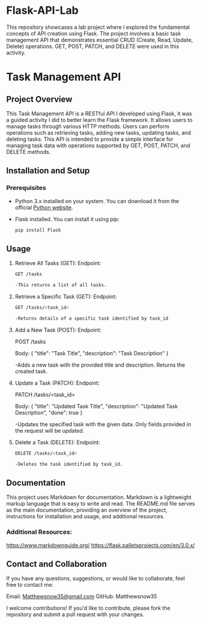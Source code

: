 # Flask-API-Lab
This repository showcases a lab project where I explored the fundamental concepts of API creation using Flask. The project involves a basic task management API that demonstrates essential CRUD (Create, Read, Update, Delete) operations. GET, POST, PATCH, and DELETE were used in this activity.

# Task Management API

## Project Overview

This Task Management API is a RESTful API I developed using Flask, it was a guided activity I did to better learn the Flask framework. It allows users to manage tasks through various HTTP methods. Users can perform operations such as retrieving tasks, adding new tasks, updating tasks, and deleting tasks. This API is intended to provide a simple interface for managing task data with operations supported by GET, POST, PATCH, and DELETE methods.

## Installation and Setup

### Prerequisites

- Python 3.x installed on your system. You can download it from the official [Python website](https://www.python.org/downloads/).
- Flask installed. You can install it using pip:

  ```bash
  pip install Flask


## Usage

1. Retrieve All Tasks (GET):
   Endpoint:
   ```bash
   GET /tasks
   
   -This returns a list of all tasks.


2. Retrieve a Specific Task (GET):
   Endpoint:
   ```bash
   GET /tasks/<task_id>
   
   -Returns details of a specific task identified by task_id


3. Add a New Task (POST):
   Endpoint:
   
   POST /tasks

   Body:
   {
  "title": "Task Title",
  "description": "Task Description"
   }

   -Adds a new task with the provided title and description. Returns the created task.


4. Update a Task (PATCH):
   Endpoint:
   
   PATCH /tasks/<task_id>
   
   Body:
   {
  "title": "Updated Task Title",
  "description": "Updated Task Description",
  "done": true
   }

   -Updates the specified task with the given data. Only fields provided in the request will be updated.


5. Delete a Task (DELETE):
   Endpoint:
   ```bash
   DELETE /tasks/<task_id>

   -Deletes the task identified by task_id.


## Documentation

This project uses Markdown for documentation. Markdown is a lightweight markup language that is easy to write and read. The README.md file serves as the main documentation, providing an overview of the project, instructions for installation and usage, and additional resources.

### Additional Resources:
https://www.markdownguide.org/
https://flask.palletsprojects.com/en/3.0.x/


## Contact and Collaboration

If you have any questions, suggestions, or would like to collaborate, feel free to contact me:

Email: Matthewsnow35@gmail.com
GitHub: Matthewsnow35

I welcome contributions! If you'd like to contribute, please fork the repository and submit a pull request with your changes.
